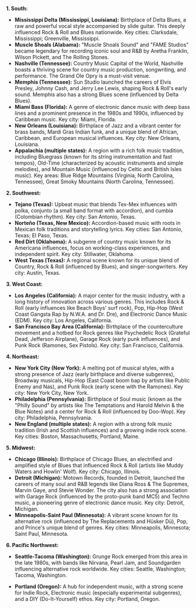 **1. South:**

- **Mississippi Delta (Mississippi, Louisiana):** Birthplace of Delta Blues, a raw and powerful vocal style accompanied by slide guitar. This deeply influenced Rock & Roll and Blues nationwide. Key cities: Clarksdale, Mississippi; Greenville, Mississippi.
- **Muscle Shoals (Alabama):** "Muscle Shoals Sound" and "FAME Studios" became legendary for recording iconic soul and R&B by Aretha Franklin, Wilson Pickett, and The Rolling Stones.
- **Nashville (Tennessee):** Country Music Capital of the World, Nashville boasts a thriving scene for country music production, songwriting, and performance. The Grand Ole Opry is a must-visit venue.
- **Memphis (Tennessee):** Sun Studio launched the careers of Elvis Presley, Johnny Cash, and Jerry Lee Lewis, shaping Rock & Roll's early sound. Memphis also has a strong Blues scene (influenced by Delta Blues).
- **Miami Bass (Florida):** A genre of electronic dance music with deep bass lines and a prominent presence in the 1980s and 1990s, influenced by Caribbean music. Key city: Miami, Florida.
- **New Orleans (Louisiana):** Birthplace of Jazz and a vibrant center for brass bands, Mardi Gras Indian funk, and a unique blend of African, Caribbean, and European musical influences. Key city: New Orleans, Louisiana.
- **Appalachia (multiple states):** A region with a rich folk music tradition, including Bluegrass (known for its string instrumentation and fast tempos), Old-Time (characterized by acoustic instruments and simple melodies), and Mountain Music (influenced by Celtic and British Isles music). Key areas: Blue Ridge Mountains (Virginia, North Carolina, Tennessee), Great Smoky Mountains (North Carolina, Tennessee).

**2. Southwest:**

- **Tejano (Texas):** Upbeat music that blends Tex-Mex influences with polka, conjunto (a small band format with accordion), and cumbia (Colombian rhythm). Key city: San Antonio, Texas.
- **Norteño (Texas, New Mexico):** Accordion-based music with roots in Mexican folk traditions and storytelling lyrics. Key cities: San Antonio, Texas; El Paso, Texas.
- **Red Dirt (Oklahoma):** A subgenre of country music known for its Americana influences, focus on working-class experiences, and independent spirit. Key city: Stillwater, Oklahoma.
- **West Texas (Texas):** A regional scene known for its unique blend of Country, Rock & Roll (influenced by Blues), and singer-songwriters. Key city: Austin, Texas.

**3. West Coast:**

- **Los Angeles (California):** A major center for the music industry, with a long history of innovation across various genres. This includes Rock & Roll (early influences like Beach Boys' surf rock), Pop, Hip-Hop (West Coast Gangsta Rap by N.W.A. and Dr. Dre), and Electronic Dance Music (EDM). Key city: Los Angeles, California.
- **San Francisco Bay Area (California):** Birthplace of the counterculture movement and a hotbed for Rock genres like Psychedelic Rock (Grateful Dead, Jefferson Airplane), Garage Rock (early punk influences), and Punk Rock (Ramones, Sex Pistols). Key city: San Francisco, California.

**4. Northeast:**

- **New York City (New York):** A melting pot of musical styles, with a strong presence of Jazz (early birthplace and diverse subgenres), Broadway musicals, Hip-Hop (East Coast boom bap by artists like Public Enemy and Nas), and Punk Rock (early scene with the Ramones). Key city: New York City, New York.
- **Philadelphia (Pennsylvania):** Birthplace of Soul music (known as the "Philly Sound" by artists like The Temptations and Harold Melvin & the Blue Notes) and a center for Rock & Roll (influenced by Doo-Wop). Key city: Philadelphia, Pennsylvania.
- **New England (multiple states):** A region with a strong folk music tradition (Irish and Scottish influences) and a growing indie rock scene. Key cities: Boston, Massachusetts; Portland, Maine.

**5. Midwest:**

- **Chicago (Illinois):** Birthplace of Chicago Blues, an electrified and amplified style of Blues that influenced Rock & Roll (artists like Muddy Waters and Howlin' Wolf). Key city: Chicago, Illinois.
- **Detroit (Michigan):** Motown Records, founded in Detroit, launched the careers of many soul and R&B legends like Diana Ross & The Supremes, Marvin Gaye, and Stevie Wonder. The city also has a strong association with Garage Rock (influenced by the proto-punk band MC5) and Techno music, a pioneering genre of electronic dance music. Key city: Detroit, Michigan.
- **Minneapolis-Saint Paul (Minnesota):** A vibrant scene known for its alternative rock (influenced by The Replacements and Hüsker Dü), Pop, and Prince's unique blend of genres. Key cities: Minneapolis, Minnesota; Saint Paul, Minnesota.

**6. Pacific Northwest:**

- **Seattle-Tacoma (Washington):** Grunge Rock emerged from this area in the late 1980s, with bands like Nirvana, Pearl Jam, and Soundgarden influencing alternative rock worldwide. Key cities: Seattle, Washington; Tacoma, Washington.

- **Portland (Oregon):** A hub for independent music, with a strong scene for Indie Rock, Electronic music (especially experimental subgenres), and a DIY (Do-It-Yourself) ethos. Key city: Portland, Oregon.
